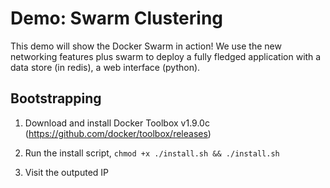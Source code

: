 Demo: Swarm Clustering
===
This demo will show the Docker Swarm in action! We use the new networking features plus swarm to deploy a fully fledged application with a data store (in redis), a web interface (python).

Bootstrapping
---
1) Download and install Docker Toolbox v1.9.0c (https://github.com/docker/toolbox/releases)

2) Run the install script, `chmod +x ./install.sh && ./install.sh`

3) Visit the outputed IP

